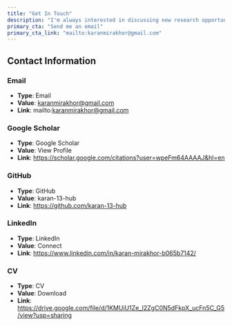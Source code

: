 ```yaml
---
title: "Get In Touch"
description: "I'm always interested in discussing new research opportunities, collaborations, and innovative projects in AI and robotics."
primary_cta: "Send me an email"
primary_cta_link: "mailto:karanmirakhor@gmail.com"
---
```


## Contact Information

### Email
- **Type**: Email
- **Value**: karanmirakhor@gmail.com
- **Link**: mailto:karanmirakhor@gmail.com

### Google Scholar
- **Type**: Google Scholar
- **Value**: View Profile
- **Link**: https://scholar.google.com/citations?user=wpeFm64AAAAJ&hl=en

### GitHub
- **Type**: GitHub
- **Value**: karan-13-hub
- **Link**: https://github.com/karan-13-hub

### LinkedIn
- **Type**: LinkedIn
- **Value**: Connect
- **Link**: https://www.linkedin.com/in/karan-mirakhor-b065b7142/

### CV
- **Type**: CV
- **Value**: Download
- **Link**: https://drive.google.com/file/d/1KMUiU1Ze_I2ZgC0N5dFkpX_ucFn5C_G5/view?usp=sharing
